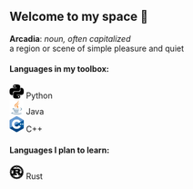 ## Welcome to my space 👋

**Arcadia**: *noun, often capitalized*<br>
a region or scene of simple pleasure and quiet

#### Languages in my toolbox:
<img src="https://github.com/Arcadia047/Arcadia047/blob/main/languageicons/python.svg" width="25"/> Python  
<img src="https://github.com/Arcadia047/Arcadia047/blob/main/languageicons/java-icon.svg" width="25"/> Java  
<img src="https://github.com/Arcadia047/Arcadia047/blob/main/languageicons/ISO_C%2B%2B_Logo.svg" width="25"/> C++  

#### Languages I plan to learn:
<img src="https://github.com/Arcadia047/Arcadia047/blob/main/languageicons/Rust_programming_language_black_logo.svg" width="25"/> Rust









<!--
**04Orpheus/04Orpheus** is a ✨ _special_ ✨ repository because its `README.md` (this file) appears on your GitHub profile.

Here are some ideas to get you started:

- 🔭 I’m currently working on ...
- 🌱 I’m currently learning ...
- 👯 I’m looking to collaborate on ...
- 🤔 I’m looking for help with ...
- 💬 Ask me about ...
- 📫 How to reach me: ...
- 😄 Pronouns: ...
- ⚡ Fun fact: ...
-->
